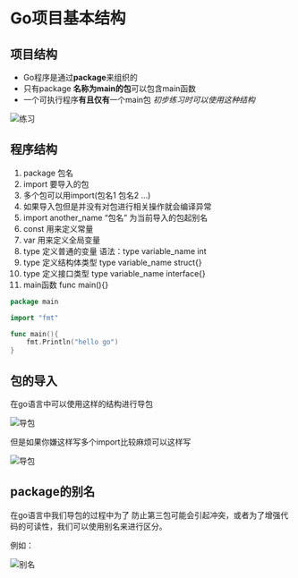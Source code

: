 # Go项目基本结构

## 项目结构

* Go程序是通过**package**来组织的
* 只有package **名称为main的包**可以包含main函数
* 一个可执行程序**有且仅有**一个main包 _初步练习时可以使用这种结构_ 

![&#x7EC3;&#x4E60;](https://imgconvert.csdnimg.cn/aHR0cDovL2ltZy5ibG9nLmNzZG4ubmV0LzIwMTcxMTI5MTE1NTAwODQ2?x-oss-process=image/format,png)

## 程序结构

1. package 包名
2. import 要导入的包
3. 多个包可以用import\(包名1 包名2 …\)
4. 如果导入包但是并没有对包进行相关操作就会编译异常
5. import another\_name “包名” 为当前导入的包起别名
6. const 用来定义常量
7. var 用来定义全局变量
8. type 定义普通的变量 语法：type variable\_name int
9. type 定义结构体类型 type variable\_name struct{}
10. type 定义接口类型 type variable\_name interface{}
11. main函数 func main\(\){}

```go
package main

import "fmt"

func main(){
    fmt.Println("hello go")
}
```

## 包的导入

在go语言中可以使用这样的结构进行导包

![&#x5BFC;&#x5305;](https://img-blog.csdnimg.cn/20190916211320842.png)

但是如果你嫌这样写多个import比较麻烦可以这样写  


![&#x5BFC;&#x5305;](https://img-blog.csdnimg.cn/20190916211531580.png)

## package的别名

在go语言中我们导包的过程中为了 防止第三包可能会引起冲突，或者为了增强代码的可读性，我们可以使用别名来进行区分。

例如：  


![&#x522B;&#x540D;](https://img-blog.csdnimg.cn/20190916212112612.png)

